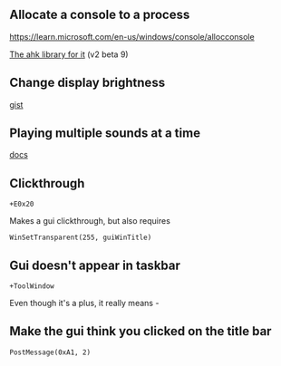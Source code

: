 ﻿## Allocate a console to a process

https://learn.microsoft.com/en-us/windows/console/allocconsole

[The ahk library for it](https://github.com/Onimuru/Console) (v2 beta 9)

## Change display brightness

[gist](https://gist.github.com/TLMcode/b56c71ef4785f1ef8daada9c36a38db4)

## Playing multiple sounds at a time

[docs](https://learn.microsoft.com/en-us/windows/win32/multimedia/the-playsound-function)

## Clickthrough

`+E0x20`

Makes a gui clickthrough, but also requires

`WinSetTransparent(255, guiWinTitle)`

## Gui doesn't appear in taskbar

`+ToolWindow`

Even though it's a plus, it really means -

## Make the gui think you clicked on the title bar

`PostMessage(0xA1, 2)`